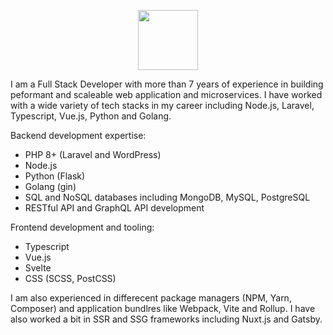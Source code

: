 <p align="center">
<img src="https://user-images.githubusercontent.com/12554146/200148876-5b34469d-9b86-483d-a95d-233b2b732e8f.svg" width="96">
</p>

I am a Full Stack Developer with more than 7 years of experience in building peformant and scaleable web application and microservices. I have worked with a wide variety of tech stacks in my career including Node.js, Laravel, Typescript, Vue.js, Python and Golang.

Backend development expertise:
 - PHP 8+ (Laravel and WordPress)
 - Node.js
 - Python (Flask)
 - Golang (gin)
 - SQL and NoSQL databases including MongoDB, MySQL, PostgreSQL 
 - RESTful API and GraphQL API development

Frontend development and tooling:
 - Typescript
 - Vue.js
 - Svelte
 - CSS (SCSS, PostCSS)

I am also experienced in differecent package managers (NPM, Yarn, Composer) and application bundlres like Webpack, Vite and Rollup. I have also worked a bit in SSR and SSG frameworks including Nuxt.js and Gatsby.
